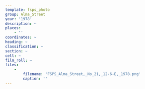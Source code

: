 ```yaml
---
template: fsps_photo
group: Alma_Street
year: '1978'
description: ~
places:
    - ''
coordinates: ~
heading: ~
classification: ~
section: ~
cell: ~
film_roll: ~
files:
    -
        filename: 'FSPS_Alma_Street,_No_21,_12-6-E,_1978.png'
        caption: ''
---
```

